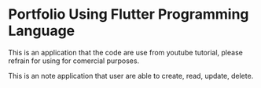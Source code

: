 # Portfolio Using Flutter Programming Language

This is an application that the code are use from youtube tutorial, please refrain for using for comercial purposes.

This is an note application that user are able to create, read, update, delete.

